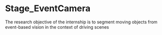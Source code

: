 # Stage_EventCamera
The research objective of the internship is to segment moving objects from event-based vision in the context of driving scenes
